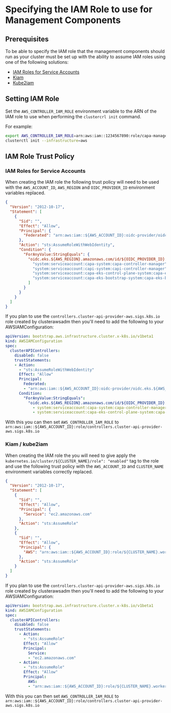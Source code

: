 # Specifying the IAM Role to use for Management Components

## Prerequisites

To be able to specify the IAM role that the management components should run as your cluster must be set up with the ability to assume IAM roles using one of the following solutions:

* [IAM Roles for Service Accounts](https://docs.aws.amazon.com/eks/latest/userguide/iam-roles-for-service-accounts.html)
* [Kiam](https://github.com/uswitch/kiam)
* [Kube2iam](https://github.com/jtblin/kube2iam)

## Setting IAM Role

Set the `AWS_CONTROLLER_IAM_ROLE` environment variable to the ARN of the IAM role to use when performing the `clustercrl init` command.

For example:

```bash
export AWS_CONTROLLER_IAM_ROLE=arn:aws:iam::1234567890:role/capa-management-components
clusterctl init --infrastructure=aws
```

## IAM Role Trust Policy

### IAM Roles for Service Accounts

When creating the IAM role the following trust policy will need to be used with the `AWS_ACCOUNT_ID`, `AWS_REGION` and `OIDC_PROVIDER_ID` environment variables replaced.

```json
{
  "Version": "2012-10-17",
  "Statement": [
    {
      "Sid": "",
      "Effect": "Allow",
      "Principal": {
        "Federated": "arn:aws:iam::${AWS_ACCOUNT_ID}:oidc-provider/oidc.eks.${AWS_REGION}.amazonaws.com/id/${OIDC_PROVIDER_ID}"
      },
      "Action": "sts:AssumeRoleWithWebIdentity",
      "Condition": {
        "ForAnyValue:StringEquals": {
          "oidc.eks.${AWS_REGION}.amazonaws.com/id/${OIDC_PROVIDER_ID}:sub": [
            "system:serviceaccount:capa-system:capa-controller-manager",
            "system:serviceaccount:capi-system:capi-controller-manager",
            "system:serviceaccount:capa-eks-control-plane-system:capa-eks-control-plane-controller-manager",
            "system:serviceaccount:capa-eks-bootstrap-system:capa-eks-bootstrap-controller-manager",
          ]
        }
      }
    }
  ]
}
```

If you plan to use the `controllers.cluster-api-provider-aws.sigs.k8s.io` role created by clusterawsadm then you'll need to add the following to your AWSIAMConfiguration:

```yaml
apiVersion: bootstrap.aws.infrastructure.cluster.x-k8s.io/v1beta1
kind: AWSIAMConfiguration
spec:
  clusterAPIControllers:
    disabled: false
    trustStatements:
    - Action:
      - "sts:AssumeRoleWithWebIdentity"
      Effect: "Allow"
      Principal:
        Federated:
        - "arn:aws:iam::${AWS_ACCOUNT_ID}:oidc-provider/oidc.eks.${AWS_REGION}.amazonaws.com/id/${OIDC_PROVIDER_ID}"
      Condition:
        "ForAnyValue:StringEquals":
          "oidc.eks.${AWS_REGION}.amazonaws.com/id/${OIDC_PROVIDER_ID}:sub":
            - system:serviceaccount:capa-system:capa-controller-manager
            - system:serviceaccount:capa-eks-control-plane-system:capa-eks-control-plane-controller-manager # Include if also using EKS
```

With this you can then set `AWS_CONTROLLER_IAM_ROLE` to `arn:aws:iam::${AWS_ACCOUNT_ID}:role/controllers.cluster-api-provider-aws.sigs.k8s.io`

### Kiam / kube2iam

When creating the IAM role the you will need to give apply the `kubernetes.io/cluster/${CLUSTER_NAME}/role": "enabled"` tag to the role and use the following trust policy with the `AWS_ACCOUNT_ID` and `CLUSTER_NAME` environment variables correctly replaced.

```json
{
  "Version": "2012-10-17",
  "Statement": [
    {
      "Sid": "",
      "Effect": "Allow",
      "Principal": {
        "Service": "ec2.amazonaws.com"
      },
      "Action": "sts:AssumeRole"
    },
    {
      "Sid": "",
      "Effect": "Allow",
      "Principal": {
        "AWS": "arn:aws:iam::${AWS_ACCOUNT_ID}:role/${CLUSTER_NAME}.worker-node-role"
      },
      "Action": "sts:AssumeRole"
    }
  ]
}
```

If you plan to use the `controllers.cluster-api-provider-aws.sigs.k8s.io` role created by clusterawsadm then you'll need to add the following to your AWSIAMConfiguration:

```yaml
apiVersion: bootstrap.aws.infrastructure.cluster.x-k8s.io/v1beta1
kind: AWSIAMConfiguration
spec:
  clusterAPIControllers:
    disabled: false
    trustStatements:
      - Action:
        - "sts:AssumeRole"
        Effect: "Allow"
        Principal:
          Service:
          - "ec2.amazonaws.com"
      - Action:
        - "sts:AssumeRole"
        Effect: "Allow"
        Principal:
          AWS:
          - "arn:aws:iam::${AWS_ACCOUNT_ID}:role/${CLUSTER_NAME}.worker-node-role"
```

With this you can then set `AWS_CONTROLLER_IAM_ROLE` to `arn:aws:iam::${AWS_ACCOUNT_ID}:role/controllers.cluster-api-provider-aws.sigs.k8s.io`
